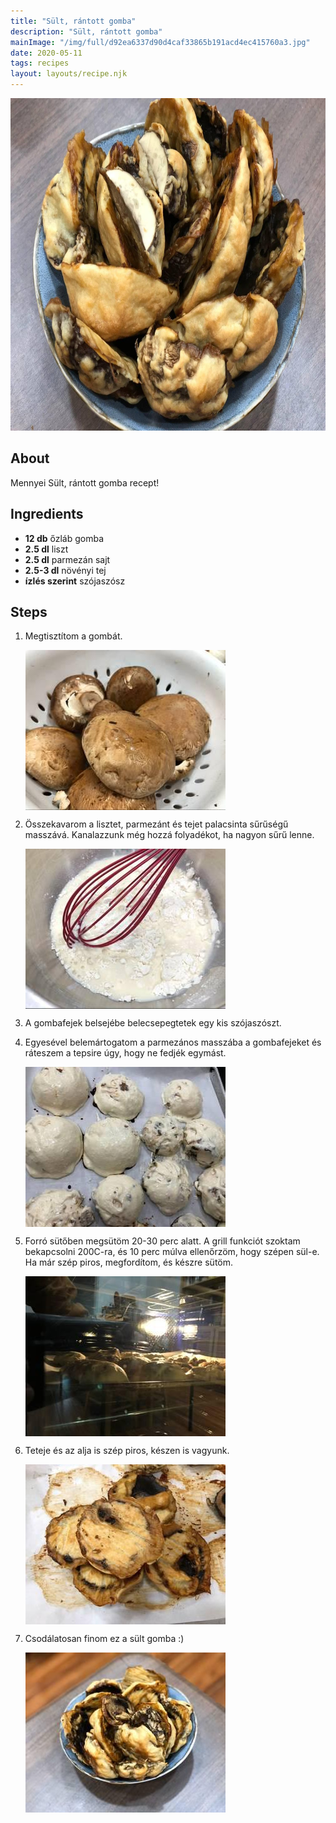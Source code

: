 ```yaml
---
title: "Sült, rántott gomba"
description: "Sült, rántott gomba"
mainImage: "/img/full/d92ea6337d90d4caf33865b191acd4ec415760a3.jpg"
date: 2020-05-11
tags: recipes
layout: layouts/recipe.njk
---
```

                        
<p align="center"><a href="https://cookpad.com/hu/receptek/12407420-sult-rantott-gomba" rel="Recipe source page"><img width="751" height="532" src="/img/full/d92ea6337d90d4caf33865b191acd4ec415760a3.jpg"/></a></p>

## About
Mennyei Sült, rántott gomba recept! 

>  

## Ingredients
* **12 db** őzláb gomba
* **2.5 dl** liszt
* **2.5 dl** parmezán sajt
* **2.5-3 dl** növényi tej
* **ízlés szerint** szójaszósz

## Steps

1. Megtisztítom a gombát.
 
    <p><img width="320" height="256" align="left" src="/img/full/910b1b4480528de06670cc14500f63bc85f7b43e.jpg"/></p><div style="clear: both"/>

2. Összekavarom a lisztet, parmezánt és tejet palacsinta sűrűségű masszává. Kanalazzunk még hozzá folyadékot, ha nagyon sűrű lenne.
 
    <p><img width="320" height="256" align="left" src="/img/full/e8b15ca636bf1033d4cdb4e365c4a4561a4d4bb4.jpg"/></p><div style="clear: both"/>

3. A gombafejek belsejébe belecsepegtetek egy kis szójaszószt.
 
    <div style="clear: both"/>

4. Egyesével belemártogatom a parmezános masszába a gombafejeket és ráteszem a tepsire úgy, hogy ne fedjék egymást.
 
    <p><img width="320" height="256" align="left" src="/img/full/0f3ac2c755264657694848976682b5722b357db8.jpg"/></p><div style="clear: both"/>

5. Forró sütőben megsütöm 20-30 perc alatt. A grill funkciót szoktam bekapcsolni 200C-ra, és 10 perc múlva ellenőrzöm, hogy szépen sül-e. Ha már szép piros, megfordítom, és készre sütöm.
 
    <p><img width="320" height="256" align="left" src="/img/full/366c37ce15c0ff7b19f9374243604afa1e149a83.jpg"/></p><div style="clear: both"/>

6. Teteje és az alja is szép piros, készen is vagyunk.
 
    <p><img width="320" height="256" align="left" src="/img/full/c501b6f5a0766a990cacaab52909983caf525b19.jpg"/></p><div style="clear: both"/>

7. Csodálatosan finom ez a sült gomba :)
 
    <p><img width="320" height="256" align="left" src="/img/full/47120777591008d2f6389b3501a6f4c369d16755.jpg"/></p><div style="clear: both"/>

